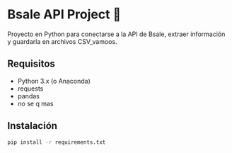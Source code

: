 # Bsale API Project 🚀

Proyecto en Python para conectarse a la API de Bsale, extraer información y guardarla en archivos CSV_vamoos.

## Requisitos
- Python 3.x (o Anaconda)
- requests
- pandas
- no se q mas

## Instalación
```bash
pip install -r requirements.txt
